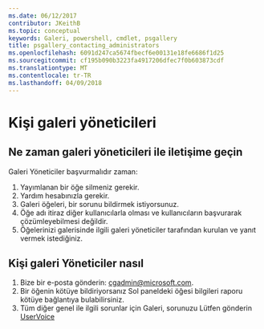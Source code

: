 ```yaml
---
ms.date: 06/12/2017
contributor: JKeithB
ms.topic: conceptual
keywords: Galeri, powershell, cmdlet, psgallery
title: psgallery_contacting_administrators
ms.openlocfilehash: 6091d247ca5674fbecf6e00131e18fe6686f1d25
ms.sourcegitcommit: cf195b090b3223fa4917206dfec7f0b603873cdf
ms.translationtype: MT
ms.contentlocale: tr-TR
ms.lasthandoff: 04/09/2018
---
```

# <a name="contact-gallery-administrators"></a>Kişi galeri yöneticileri

## <a name="when-to-contact-gallery-administrators"></a>Ne zaman galeri yöneticileri ile iletişime geçin

Galeri Yöneticiler başvurmalıdır zaman:

1. Yayımlanan bir öğe silmeniz gerekir.
2. Yardım hesabınızla gerekir.
3. Galeri öğeleri, bir sorunu bildirmek istiyorsunuz.
4. Öğe adı itiraz diğer kullanıcılarla olması ve kullanıcıların başvurarak çözümleyebilmesi değildir.
5. Öğelerinizi galerisinde ilgili galeri yöneticiler tarafından kurulan ve yanıt vermek istediğiniz.

## <a name="how-to-contact-gallery-administrators"></a>Kişi galeri Yöneticiler nasıl

1. Bize bir e-posta gönderin: cgadmin@microsoft.com.
2. Bir öğenin kötüye bildiriyorsanız Sol paneldeki öğesi bilgileri raporu kötüye bağlantıya bulabilirsiniz.
3. Tüm diğer genel ile ilgili sorunlar için Galeri, sorunuzu Lütfen gönderin [UserVoice](http://windowsserver.uservoice.com/forums/301869-powershell)